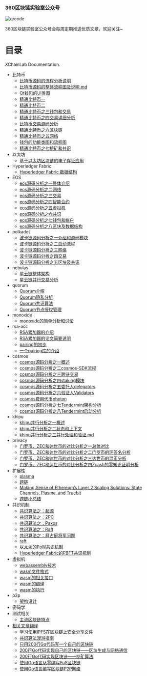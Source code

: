 
### 360区块链实验室公众号
![qrcode](https://p2.ssl.qhimg.com/t014eaf6f590f45d97c.jpg)

360区块链实验室公众号会每周定期推送优质文章，欢迎关注~

# 目录
XChainLab Documentation.

- 比特币
    - [比特币源码的流程分析说明](bitcoin/比特币源码的流程分析说明.txt)
    - [比特币源码的整体流程图及说明.md](bitcoin/比特币源码的整体流程图及说明.md)
    - [Qt钱包的UI类图](bitcoin/Qt钱包的UI类图.md)
    - [精通比特币一](bitcoin/精通比特币一.docx)
    - [精通比特币二](bitcoin/精通比特币二.docx)
    - [精通比特币之三钱包和交易](bitcoin/精通比特币之三钱包和交易.md)
    - [精通比特币之四交易详细分析](bitcoin/精通比特币之四交易详细分析.md)
    - [比特币交易源码分析](bitcoin/交易源码分析.pdf)
    - [精通比特币之六区块链](bitcoin/精通比特币之六区块链.md)
    - [精通比特币之五网络](bitcoin/精通比特币之五网络.md)
    - [钱包的功能类图和流程图](bitcoin/钱包的功能类图和流程图.md)
    - [精通比特币之七挖矿和共识](bitcoin/精通比特币之七挖矿和共识.md)
- 以太坊
    - [基于以太坊区块链的电子存证应用](ethereum/cunzheng.md)
- Hyperledger Fabric
    - [Hyperledger Fabric 数据结构](fabric/Fabric.block.data.structure.md)
- EOS
   - [eos源码分析之一整体介绍](eos/eos源码分析之一整体介绍.md)
   - [eos源码分析之二网络](eos/eos源码分析之二网络.md)
   - [eos源码分析之三交易](eos/eos源码分析之三交易.md)
   - [eos源码分析之四智能合约](eos/eos源码分析之四智能合约.md)
   - [eos源码分析之五虚拟机](eos/eos源码分析之五虚拟机.md)
   - [eos源码分析之六共识](eos/eos源码分析之六共识.md)
   - [eos源码分析之七钱包和帐户](eos/eos源码分析之七钱包和帐户.md)
   - [eos源码分析之八区块及数据结构](eos/eos源码分析之八区块及数据结构.md)
- polkadot
   - [波卡链源码分析之一介绍和源码模块](polkadot/波卡链源码分析之一介绍和源码模块.md)
   - [波卡链源码分析之二启动流程](polkadot/波卡链源码分析之二启动流程.md)
   - [波卡链源码分析之三网络](polkadot/波卡链源码分析之三网络.md)
   - [波卡链源码分析之四交易](polkadot/波卡链源码分析之四交易.md)
   - [波卡链源码分析之五区块及共识](polkadot/波卡链源码分析之五区块及共识.md)
- nebulas
   - [星云链整体架构](nebulas/星云链的整体架构.md)
   - [星云链并行交易分析](nebulas/星云链的并行交易分析.md)
- quorum
   - [Quorum介绍](quorum/quorum.introduction.md)
   - [Quorum隐私分析](quorum/quorum隐私分析.md)
   - [Quorum共识算法](quorum/quorum.raft.md)
   - [Quorum节点授权管理](quorum/quorum.node.permission.md)
- monoxide
   - [monoxide的简单分析和讨论](monoxide/monoxide的简单分析和讨论.md)
- rsa-acc
   - [RSA累加器的介绍](rsa-acc/RSA累加器的介绍.md)
   - [RSA累加器的论文简要说明](rsa-acc/RSA累加器的论文简要说明.md)
   - [pairing的初步](rsa-acc/pairing的初步.md)
   - [一个pairing库的介绍](rsa-acc/一个pairing库的介绍.md)
- cosmos
   - [cosmos源码分析之一概述](cosmos/cosmos源码分析之一概述.md)
   - [cosmos源码分析之二cosmos-SDK流程](cosmos/cosmos源码分析之二cosmos-SDK流程.md)
   - [cosmos源码分析之三跨链交易](cosmos/cosmos源码分析之三跨链交易.md)
   - [cosmos源码分析之四staking模块](cosmos/cosmos源码分析之四Staking模块.md)
   - [cosmos源码分析之五委托人delegators](cosmos/cosmos源码分析之五委托人delegators.md)
   - [cosmos源码分析之六验证人Validators](cosmos/cosmos源码分析之六验证人Validators.md)
   - [cosmos费用代币photon](cosmos/cosmos费用代币photon.md)
   - [cosmos源码分析之七Tendermint架构分析](cosmos/cosmos源码分析之七Tendermint架构分析.md)
   - [cosmos源码分析之八Tendermint启动分析](cosmos/cosmos源码分析之八Tendermint启动分析.md)
- khipu
   - [khipu并行分析之一概述](khipu/khipu并行分析之一概述.md)
   - [khipu并行分析之二状态和上下文](khipu/khipu并行分析之二状态和上下文.md)
   - [khipu并行分析之三并行处理和验证.md](khipu/khipu并行分析之三并行处理和验证.md)
- privacy
   - [门罗币、ZEC和达世币的对比分析之一总体对比](privacy/门罗币、ZEC和达世币的对比分析之一总体对比.md)
   - [门罗币、ZEC和达世币的对比分析之二门罗币的环签名分析](privacy/门罗币、ZEC和达世币的对比分析之二门罗币的环签名分析.md)
   - [门罗币、ZEC和达世币的对比分析之三达世币的混币分析](privacy/门罗币、ZEC和达世币的对比分析之三达世币的混币分析.md)
   - [门罗币、ZEC和达世币的对比分析之四Zcash的零知识证明分析](privacy/门罗币、ZEC和达世币的对比分析之四Zcash的零知识证明分析.md)
- 扩展性
    - [plasma](scalability/plasma/plasma-in-10-mins.md)
    - [跨链](scalability/Chain_Interoperability.md)
    - [Making Sense of Ethereum’s Layer 2 Scaling Solutions: State Channels, Plasma, and Truebit](https://medium.com/l4-media/making-sense-of-ethereums-layer-2-scaling-solutions-state-channels-plasma-and-truebit-22cb40dcc2f4)
    - [跨链小总结](scalability/跨链的应用小总结.docx)
- 共识机制
    - [共识算法之：起源](consensus/consensus.basic.md)
    - [共识算法之：2PC](consensus/consensus.2pc.md)
    - [共识算法之：Paxos](consensus/consensus.paxos.md)
    - [共识算法之：Raft](consensus/consensus.raft.md)
    - [共识算法之：拜占庭将军问题](consensus/consensus.byzantine.generals.md)
    - [raft](http://thesecretlivesofdata.com/raft/)
    - [以太坊的PoW共识机制](consensus/ethereum.pow.md)
    - [Hyperledger Fabric的PBFT共识机制](consensus/fabric.pbft.md)
- 虚拟机
    - [webassembly技术](VM/evm-ewasm/webassembly技术.md)
    - [wasm文件格式](VM/evm-ewasm/wasm文件格式.md)
    - [wasm的相关接口](VM/evm-ewasm/wasm的相关接口.md)
    - [wasm的编译](VM/evm-ewasm/wasm的编译.md)
    - [wasm的执行](VM/evm-ewasm/wasm的执行.md)
- p2p
    - [架构设计](p2p/design)
- 密码学
- 测试相关
    - [主流区块链特点](testDoc/链调研的表.xlsx)
- [相关文章翻译](translate/translate-readme.md)
    - [学习使用IPFS在区块链上安全分享文件](translate/IPFS/learn-to-securely-share-files-on-the-blockchain-with-IPFS.md)
    - [共识算法漫游指南](translate/consensus/A_Hitchhiker's_Guide_to_Consensus_Algorithms.md)
    - [只用200行Go代码写一个自己的区块链](https://mp.weixin.qq.com/s/EQQoZp4qhLIt19PAIFhHtA)
    - [200行Go代码实现自己的区块链——区块生成与网络通信](https://mp.weixin.qq.com/s/pJBnEJv7xmvkstWmkVgadQ)
    - [200行Go代码实现区块链——挖矿算法](https://mp.weixin.qq.com/s/Nf7qg1nWaFYsO6x-yVyzxg)
    - [使用Go语言从零编写PoS区块链](https://mp.weixin.qq.com/s/eT1lXh32bsCKpZrwxQg7ww)
    - [使用Go语言编写区块链P2P网络](https://mp.weixin.qq.com/s/pHSull1QSxQWRvGyXSim5g)
